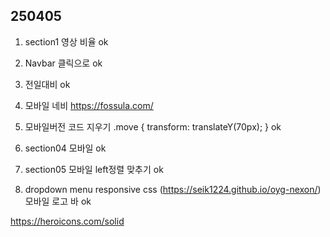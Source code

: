## 250405

1. section1 영상 비율  ok
2. Navbar 클릭으로 ok
3. 전일대비 ok

4. 모바일 네비 https://fossula.com/
5. 모바일버전 코드 지우기
.move {
    transform: translateY(70px);
}
ok

6. section04 모바일 ok
7. section05 모바일 left정렬 맞추기 ok

8. dropdown menu responsive css (https://seik1224.github.io/oyg-nexon/)
모바일
로고       바
ok

https://heroicons.com/solid
